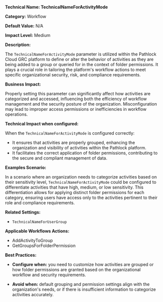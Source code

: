 **Technical Name: TechnicalNameForActivityMode**

**Category:** Workflow

**Default Value:** N/A

**Impact Level:** Medium

**Description:**

The `TechnicalNameForActivityMode` parameter is utilized within the Pathlock Cloud GRC platform to define or alter the behavior of activities as they are being added to a group or queried for in the context of folder permissions. It plays a crucial role in tailoring the platform's workflow actions to meet specific organizational security, risk, and compliance requirements.

**Business Impact:**

Properly setting this parameter can significantly affect how activities are categorized and accessed, influencing both the efficiency of workflow management and the security posture of the organization. Misconfiguration may lead to improper access permissions or inefficiencies in workflow operations.

**Technical Impact when configured:**

When the `TechnicalNameForActivityMode` is configured correctly:
- It ensures that activities are properly grouped, enhancing the organization and visibility of activities within the Pathlock platform.
- It facilitates the correct application of folder permissions, contributing to the secure and compliant management of data.

**Examples Scenario:**

In a scenario where an organization needs to categorize activities based on their sensitivity level, `TechnicalNameForActivityMode` could be configured to differentiate activities that have high, medium, or low sensitivity. This differentiation allows for applying distinct folder permissions for each category, ensuring users have access only to the activities pertinent to their role and compliance requirements.

**Related Settings:**

- `TechnicalNameForUserGroup`

**Applicable Workflows Actions:**

- AddActivityToGroup
- GetGroupsForFolderPermission

**Best Practices:** 

- **Configure when:** you need to customize how activities are grouped or how folder permissions are granted based on the organizational workflow and security requirements.
  
- **Avoid when:** default grouping and permission settings align with the organization's needs, or if there is insufficient information to categorize activities accurately.
